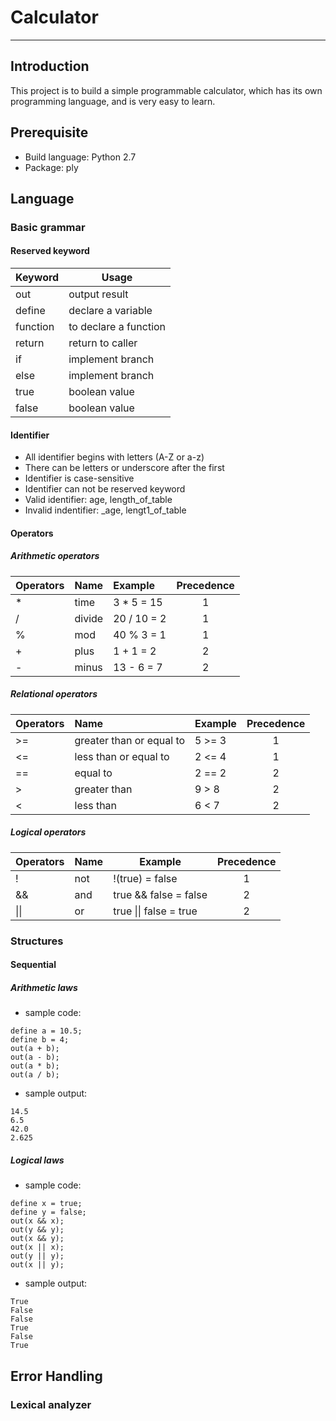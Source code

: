 # **Calculator**
***
## **Introduction**
This project is to build a simple programmable calculator, 
which has its own programming language, and is very easy to learn.
## **Prerequisite**
- Build language: Python 2.7
- Package: ply

## **Language**
### Basic grammar
#### Reserved keyword

| Keyword   | Usage                 |
|---------  |-----------------------|
| out       | output result         |
| define    | declare a variable    |
| function  | to declare a function |
| return    | return to caller      |
| if        | implement branch      |
| else      | implement branch      |
| true      | boolean value         |
| false     | boolean value         |

#### Identifier
- All identifier begins with letters (A-Z or a-z)
- There can be letters or underscore after the first 
- Identifier is case-sensitive
- Identifier can not be reserved keyword
- Valid identifier: age, length_of_table
- Invalid indentifier: _age, lengt1_of_table

#### Operators
##### Arithmetic operators

| Operators | Name      | Example       | Precedence |
|-----------|:----------|:--------------|:----------:|
| \*        | time      | 3 \* 5 = 15   | 1          |
| /         | divide    | 20 / 10 = 2   | 1          |
| %         | mod       | 40 % 3 = 1    | 1          |
| \+        | plus      | 1 + 1 = 2     | 2          |
| \-        | minus     | 13 - 6 = 7    | 2          |

##### Relational operators

| Operators | Name                      | Example       | Precedence |
|-----------|:--------------------------|:--------------|:----------:|
| \>=       | greater than or equal to  | 5 >= 3        | 1          |
| <=        | less than or equal to     | 2 <= 4        | 1          |
| ==        | equal to                  | 2 == 2        | 2          |
| \>        | greater than              | 9 > 8         | 2          |
| <         | less than                 | 6 < 7         | 2          |

##### Logical operators

| Operators | Name | Example                | Precedence |
|-----------|------|------------------------|:----------:|
| !         | not  | !(true) = false        | 1          |
| &&        | and  | true && false =  false | 2          |
| \|\|      | or   | true \|\| false = true | 2          |

### Structures
#### Sequential 
##### Arithmetic laws

- sample code:
``` 
define a = 10.5;
define b = 4;
out(a + b);
out(a - b);
out(a * b);
out(a / b);
```
- sample output:
```
14.5
6.5
42.0
2.625
```

##### Logical laws

- sample code:
```
define x = true;
define y = false;
out(x && x);
out(y && y);
out(x && y);
out(x || x);
out(y || y);
out(x || y);
```
- sample output:
```
True
False
False
True
False
True
```


## Error Handling
### Lexical analyzer

